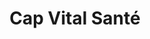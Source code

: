 ---
title: "Cap Vital Santé"
url: /saint-jean-de-braye/cap-vital-sante/
shop: approvisionnement médical
---